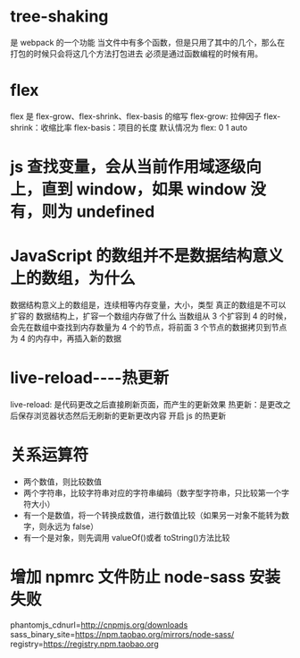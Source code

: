 # tree-shaking

是 webpack 的一个功能
当文件中有多个函数，但是只用了其中的几个，那么在打包的时候只会将这几个方法打包进去
必须是通过函数编程的时候有用。

# flex

flex 是 flex-grow、flex-shrink、flex-basis 的缩写
flex-grow: 拉伸因子
flex-shrink：收缩比率
flex-basis：项目的长度
默认情况为 flex: 0 1 auto

# js 查找变量，会从当前作用域逐级向上，直到 window，如果 window 没有，则为 undefined

# JavaScript 的数组并不是数据结构意义上的数组，为什么

数据结构意义上的数组是，连续相等内存变量，大小，类型
真正的数组是不可以扩容的
数据结构上，扩容一个数组内存做了什么
当数组从 3 个扩容到 4 的时候，会先在数组中查找到内存数量为 4 个的节点，将前面 3 个节点的数据拷贝到节点为 4 的内存中，再插入新的数据

# live-reload----热更新

live-reload: 是代码更改之后直接刷新页面，而产生的更新效果
热更新：是更改之后保存浏览器状态然后无刷新的更新更改内容
开启 js 的热更新

# 关系运算符

- 两个数值，则比较数值
- 两个字符串，比较字符串对应的字符串编码（数字型字符串，只比较第一个字符大小）
- 有一个是数值，将一个转换成数值，进行数值比较（如果另一对象不能转为数字，则永远为 false）
- 有一个是对象，则先调用 valueOf()或者 toString()方法比较

# 增加 npmrc 文件防止 node-sass 安装失败

phantomjs_cdnurl=http://cnpmjs.org/downloads
sass_binary_site=https://npm.taobao.org/mirrors/node-sass/
registry=https://registry.npm.taobao.org
